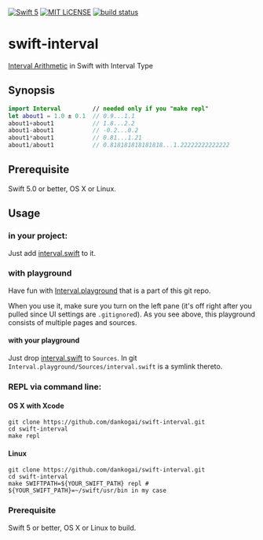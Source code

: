 [![Swift 5](https://img.shields.io/badge/swift-5-blue.svg)](https://swift.org)
[![MIT LiCENSE](https://img.shields.io/badge/license-MIT-blue.svg)](LICENSE)
[![build status](https://secure.travis-ci.org/dankogai/swift-interval.png)](http://travis-ci.org/dankogai/swift-interval)

# swift-interval

[Interval Arithmetic] in Swift with Interval Type

[Interval Arithmetic]: https://en.wikipedia.org/wiki/Interval_arithmetic

## Synopsis

````swift
import Interval         // needed only if you "make repl"
let about1 = 1.0 ± 0.1  // 0.9...1.1
about1+about1           // 1.8...2.2
about1-about1           // -0.2...0.2
about1*about1           // 0.81...1.21
about1/about1           // 0.818181818181818...1.22222222222222
````
## Prerequisite

Swift 5.0 or better, OS X or Linux.

## Usage

### in your project:

Just add [interval.swift] to it.

[interval.swift]: ./interval/interval.swift

### with playground

Have fun with [Interval.playground] that is a part of this git repo.

[Interval.playground]: ./Interval.playground

When you use it, make sure you turn on the left pane (it's off right after you pulled since UI settings are `.gitignore`d).  As you see above, this playground consists of multiple pages and sources.

#### with your playground

Just drop [interval.swift] to `Sources`.  In git `Interval.playground/Sources/interval.swift` is a symlink thereto.

### REPL via command line:

#### OS X with Xcode
````shell
git clone https://github.com/dankogai/swift-interval.git
cd swift-interval
make repl
````

#### Linux
````shell
git clone https://github.com/dankogai/swift-interval.git
cd swift-interval
make SWIFTPATH=${YOUR_SWIFT_PATH} repl # ${YOUR_SWIFT_PATH}=~/swift/usr/bin in my case
````

### Prerequisite

Swift 5 or better, OS X or Linux to build.
